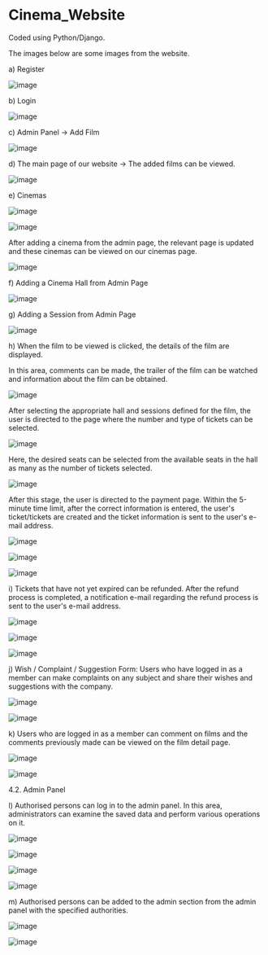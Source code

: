 # Cinema_Website
Coded using Python/Django.

The images below are some images from the website.

a) Register

![image](https://github.com/Sevda-Karahan/Cinema_Website/assets/116480291/4942535a-5b5a-42b3-9643-1c8e9c1f1807)

b) Login

![image](https://github.com/Sevda-Karahan/Cinema_Website/assets/116480291/3e31350f-56f8-4aab-a054-e1948f40117a)

c) Admin Panel -> Add Film

![image](https://github.com/Sevda-Karahan/Cinema_Website/assets/116480291/9a554362-b739-44cc-97b3-4ebb668ca53b)

d) The main page of our website -> The added films can be viewed.

![image](https://github.com/Sevda-Karahan/Cinema_Website/assets/116480291/22736b0d-6baf-4cc4-b2d6-ffe49c520be0)

e) Cinemas

![image](https://github.com/Sevda-Karahan/Cinema_Website/assets/116480291/315c7a5b-5e3f-4f24-8d14-1a55583c25dd)

![image](https://github.com/Sevda-Karahan/Cinema_Website/assets/116480291/2fcbb258-f6a3-4ae7-ac2d-ef39f14dbf38)

After adding a cinema from the admin page, the relevant page is updated and these cinemas can be viewed on our cinemas page.

![image](https://github.com/Sevda-Karahan/Cinema_Website/assets/116480291/5c824c21-5f95-48c4-a568-6716b6298638)

f) Adding a Cinema Hall from Admin Page

![image](https://github.com/Sevda-Karahan/Cinema_Website/assets/116480291/6cae560b-8f49-4ecc-9636-15b791717b39)

g) Adding a Session from Admin Page

![image](https://github.com/Sevda-Karahan/Cinema_Website/assets/116480291/4a360fbc-507b-47cc-81e3-54fb74bfb0a2)

h) When the film to be viewed is clicked, the details of the film are displayed.

In this area, comments can be made, the trailer of the film can be watched and information about the film can be obtained.

![image](https://github.com/Sevda-Karahan/Cinema_Website/assets/116480291/eb571000-c9b7-43d1-93ab-ae3fc63f277c)

After selecting the appropriate hall and sessions defined for the film, the user is directed to the page where the number and type of tickets can be selected.

![image](https://github.com/Sevda-Karahan/Cinema_Website/assets/116480291/02f2e862-7ad1-4a0a-bf63-1f932cf7a6a3)

Here, the desired seats can be selected from the available seats in the hall as many as the number of tickets selected.

![image](https://github.com/Sevda-Karahan/Cinema_Website/assets/116480291/934bdf6d-f2c9-4caf-b356-ed08d6e0512e)

After this stage, the user is directed to the payment page. Within the 5-minute time limit, after the correct information is entered, the user's ticket/tickets are created and the ticket information is sent to the user's e-mail address.

![image](https://github.com/Sevda-Karahan/Cinema_Website/assets/116480291/93560514-8702-470d-b2c6-4aaed7b200cb)

![image](https://github.com/Sevda-Karahan/Cinema_Website/assets/116480291/bb7a41ae-4338-43fe-a36c-8b8d76416ef3)

![image](https://github.com/Sevda-Karahan/Cinema_Website/assets/116480291/21f2dc77-b7df-4231-bfe0-43f03008e94b)

i)	Tickets that have not yet expired can be refunded. After the refund process is completed, a notification e-mail regarding the refund process is sent to the user's e-mail address.

![image](https://github.com/Sevda-Karahan/Cinema_Website/assets/116480291/1e9242b0-4ba2-423e-b58c-acbcca6428d2)

![image](https://github.com/Sevda-Karahan/Cinema_Website/assets/116480291/d618682a-756c-4343-9a88-1477bc99f55e)

![image](https://github.com/Sevda-Karahan/Cinema_Website/assets/116480291/bf6cf57b-4b58-46b9-9098-e64a1747493e)

j)	Wish / Complaint / Suggestion Form:
Users who have logged in as a member can make complaints on any subject and share their wishes and suggestions with the company.

![image](https://github.com/Sevda-Karahan/Cinema_Website/assets/116480291/d956fc29-8247-4edc-a389-3e8908b9693a)

![image](https://github.com/Sevda-Karahan/Cinema_Website/assets/116480291/eb6b224e-e23f-4868-aa78-ac8c0dd7626e)

k) Users who are logged in as a member can comment on films and the comments previously made can be viewed on the film detail page.

![image](https://github.com/Sevda-Karahan/Cinema_Website/assets/116480291/d9b8308a-3d19-46e1-a750-9703c0d69842)

![image](https://github.com/Sevda-Karahan/Cinema_Website/assets/116480291/bf8ddae2-bbcb-4652-aeed-2ec6629b20da)

4.2. Admin Panel

l)	Authorised persons can log in to the admin panel. In this area, administrators can examine the saved data and perform various operations on it.

![image](https://github.com/Sevda-Karahan/Cinema_Website/assets/116480291/4be8eea1-b8df-4c52-8f1b-ccf8dd2708cd)

![image](https://github.com/Sevda-Karahan/Cinema_Website/assets/116480291/0660b3f1-34a9-4262-93c4-e095239b7db6)

![image](https://github.com/Sevda-Karahan/Cinema_Website/assets/116480291/bde5036b-4895-40b7-bf1d-1458bee67e6f)

![image](https://github.com/Sevda-Karahan/Cinema_Website/assets/116480291/a56e004a-7aab-4003-bbbc-2cbf026ad537)

m) Authorised persons can be added to the admin section from the admin panel with the specified authorities.

![image](https://github.com/Sevda-Karahan/Cinema_Website/assets/116480291/6b836bd9-6c93-4023-9944-f4aacaddf392)

![image](https://github.com/Sevda-Karahan/Cinema_Website/assets/116480291/1c87cafa-2022-4ae1-bdbd-a29312de34cc)
